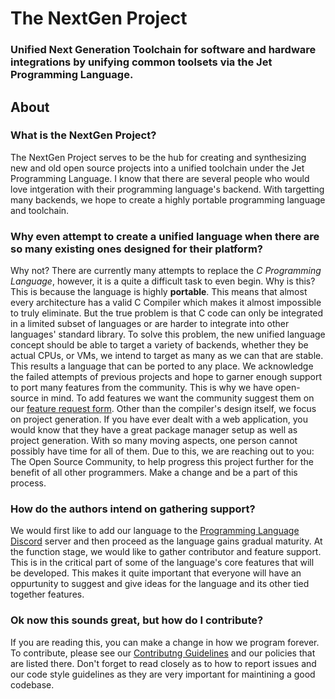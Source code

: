# The NextGen Project
### Unified Next Generation Toolchain for software and hardware integrations by unifying common toolsets via the Jet Programming Language.

About
-------
### What is the NextGen Project? 
The NextGen Project serves to be the hub for creating and synthesizing new and old open source projects
into a unified toolchain under the Jet Programming Language. I know that there are several people who would love intgeration
with their programming language's backend. With targetting many backends, we hope to create a highly portable programming
language and toolchain.

### Why even attempt to create a unified language when there are so many existing ones designed for their platform?
Why not? There are currently many attempts to replace the *C Programming Language*, however, it is a quite a difficult task to even
begin. Why is this? This is because the language is highly **portable**. This means that almost every architecture has a valid C Compiler
which makes it almost impossible to truly eliminate. But the true problem is that C code can only be integrated in a limited subset of languages or
are harder to integrate into other languages' standard library. To solve this problem, the new unified language concept should be able to target a variety of backends, whether they be actual CPUs, or VMs, we intend to target as many as we can that are stable. This results a language that can be ported to any place.
We acknowledge the failed attempts of previous projects and hope to garner enough support to port many features from the community. This is why we have open-source in mind. To add features we want the community suggest them on our [feature request form](https://forms.gle/9nSVzipF8MYr8Q456).
Other than the compiler's design itself, we focus on project generation. If you have ever dealt with a web application, you would know that they have 
a great package manager setup as well as project generation. With so many moving aspects, one person cannot possibly have time for all of them. Due to this, we
are reaching out to you: The Open Source Community, to help progress this project further for the benefit of all other programmers. Make a change and be a part of this process.

### How do the authors intend on gathering support?
We would first like to add our language to the [Programming Language Discord](#about) server and then proceed as the language gains gradual 
maturity. At the function stage, we would like to gather contributor and feature support. This is in the critical part of some of the language's 
core features that will be developed. This makes it quite important that everyone will have an oppurtunity to suggest and give ideas for the 
language and its other tied together features.

### Ok now this sounds great, but how do I contribute?
If you are reading this, you can make a change in how we program forever. To contribute, please see our [Contributng Guidelines](https://github.com/The-NextGen-Project/jet/blob/main/CONTRIBUTING.md) and our policies that are listed there. Don't forget to read closely as to how to report issues and our code style guidelines as they are very important for maintining a good codebase.
